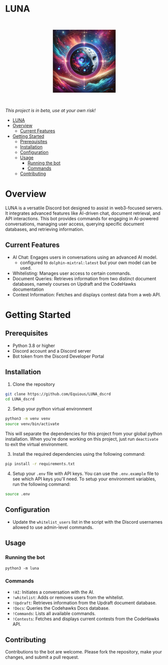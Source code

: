 # LUNA 

<br/>
<p align="center">
<img src="./img/luna.png" width="200" alt="LUNA-temp-logo">
</p>
<br/>

_This project is in beta, use at your own risk!_

- [LUNA](#luna)
- [Overview](#overview)
  - [Current Features](#current-features)
- [Getting Started](#getting-started)
  - [Prerequisites](#prerequisites)
  - [Installation](#installation)
  - [Configuration](#configuration)
  - [Usage](#usage)
    - [Running the bot](#running-the-bot)
    - [Commands](#commands)
  - [Contributing](#contributing)


# Overview
LUNA is a versatile Discord bot designed to assist in web3-focused servers. It integrates advanced features like AI-driven chat, document retrieval, and API interactions. This bot provides commands for engaging in AI-powered conversations, managing user access, querying specific document databases, and retrieving information.

## Current Features
- AI Chat: Engages users in conversations using an advanced AI model.
    - configured to `dolphin-mixtral:latest` but your own model can be used.
- Whitelisting: Manages user access to certain commands.
- Document Queries: Retrieves information from two distinct document databases, namely courses on Updraft and the CodeHawks documentation
- Contest Information: Fetches and displays contest data from a web API.

# Getting Started

## Prerequisites
- Python 3.8 or higher
- Discord account and a Discord server
- Bot token from the Discord Developer Portal

## Installation
1. Clone the repository

```bash
git clone https://github.com/Equious/LUNA_dscrd
cd LUNA_dscrd
```

2. Setup your python virtual environment

```bash
python3 -m venv venv
source venv/bin/activate
```

This will separate the dependencies for this project from your global python installation. When you're done working on this project, just run `deactivate` to exit the virtual environment.

3. Install the required dependencies using the following command:
   
```bash 
pip install -r requirements.txt
```

4. Setup your `.env` file with API keys. You can use the `.env.example` file to see which API keys you'll need.
To setup your environment variables, run the following command:

```bash
source .env
```

## Configuration
- Update the `whitelist_users` list in the script with the Discord usernames allowed to use admin-level commands.

## Usage
### Running the bot

```
python3 -m luna
```

### Commands
- `!AI`: Initiates a conversation with the AI.
- `!whitelist`: Adds or removes users from the whitelist.
- `!Updraft`: Retrieves information from the Updraft document database.
- `!Docs`: Queries the Codehawks Docs database.
- `!Commands`: Lists all available commands.
- `!Contests`: Fetches and displays current contests from the CodeHawks API.

## Contributing
Contributions to the bot are welcome. Please fork the repository, make your changes, and submit a pull request.